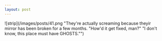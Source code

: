 ```yaml
---
layout: post
---
```


![strip](/images/posts/41.png "They're actually screaming because theyir mirror has been broken for a few months. "How'd it get fixed, man?" "I don't know, this place must have GHOSTS."")
